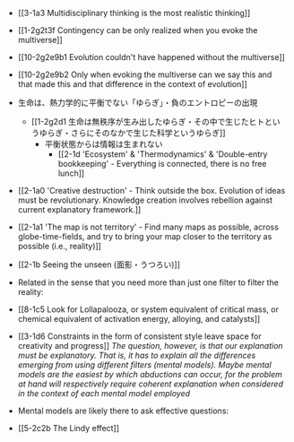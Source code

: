 - [[3-1a3 Multidisciplinary thinking is the most realistic thinking]]
- [[1-2g2t3f Contingency can be only realized when you evoke the multiverse]]
- [[10-2g2e9b1 Evolution couldn't have happened without the multiverse]]
- [[10-2g2e9b2 Only when evoking the multiverse can we say this and that made this and that difference in the context of evolution]]

- 生命は、熱力学的に平衡でない「ゆらぎ」・負のエントロピーの出現
	- [[1-2g2d1 生命は無秩序が生み出したゆらぎ・その中で生じたヒトというゆらぎ・さらにそのなかで生じた科学というゆらぎ]]
		- 平衡状態からは情報は生まれない
			- [[2-1d 'Ecosystem' & 'Thermodynamics' & 'Double-entry bookkeeping' - Everything is connected, there is no free lunch]]

- [[2-1a0 'Creative destruction' - Think outside the box. Evolution of ideas must be revolutionary. Knowledge creation involves rebellion against current explanatory framework.]]
- [[2-1a1 'The map is not territory' - Find many maps as possible, across globe-time-fields, and try to bring your map closer to the territory as possible (i.e., reality)]]
- [[2-1b Seeing the unseen (面影・うつろい)]]

- Related in the sense that you need more than just one filter to filter the reality:
- [[8-1c5 Look for Lollapalooza, or system equivalent of critical mass, or chemical equivalent of activation energy, alloying, and catalysts]]
- [[3-1d6 Constraints in the form of consistent style leave space for creativity and progress]]
*The question, however, is that our explanation must be explanatory. That is, it has to explain all the differences emerging from using different filters (mental models). Maybe mental models are the easiest by which abductions can occur, for the problem at hand will respectively require coherent explanation when considered in the context of each mental model employed*

- Mental models are likely there to ask effective questions:
- [[5-2c2b The Lindy effect]]
